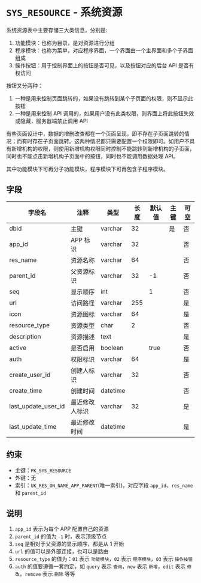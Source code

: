 # `SYS_RESOURCE` - 系统资源

系统资源表中主要存储三大类信息，分别是:

1. 功能模块：也称为目录，是对资源进行分组
2. 程序模块：也称为菜单，对应程序界面，一个界面由一个主界面和多个子界面组成
3. 操作按钮：用于控制界面上的按钮是否可见，以及按钮对应的后台 API 是否有权访问

按钮又分两种：

1. 一种是用来控制页面跳转的，如果没有跳转到某个子页面的权限，则不显示此按钮
2. 一种是用来控制 API 调用的，如果用户没有此类权限，则界面上将此按钮失效或隐藏，服务器端禁止调用 API

有些页面设计中，数据的增删改查都在一个页面呈现，即不存在子页面跳转的情况；而有时存在子页面跳转。这两种情况都只需要配置一个权限即可。如用户不具有新增机构的权限，则使用新增机构权限同时控制不能跳转到新增机构的子页面，同时也不能点击新增机构子页面中的按钮，同时也不能调用数据处理 API。


其中功能模块下可再分子功能模块，程序模块下可再包含子程序模块。

## 字段

| 字段名              | 注释           | 类型     | 长度 | 默认值 | 主键 | 可空 |
| ------------------- | -------------- | -------- | ---- | ------ | ---- | ---- |
| dbid                | 主键           | varchar  | 32   |        | 是   | 否   |
| app_id              | APP 标识       | varchar  | 32   |        |      | 否   |
| res_name            | 资源名称       | varchar  | 64   |        |      | 否   |
| parent_id           | 父资源标识     | varchar  | 32   | -1     |      | 否   |
| seq                 | 显示顺序       | int      |      | 1      |      | 否   |
| url                 | 访问路径       | varchar  | 255  |        |      | 是   |
| icon                | 资源图标       | varchar  | 64   |        |      | 是   |
| resource_type       | 资源类型       | char     | 2    |        |      | 否   |
| description         | 资源描述       | text     |      |        |      | 是   |
| active              | 是否启用       | boolean  |      | true   |      | 否   |
| auth                | 权限标识       | varchar  | 64   |        |      | 是   |
| create_user_id      | 创建人标识     | varchar  | 32   |        |      | 否   |
| create_time         | 创建时间       | datetime |      |        |      | 否   |
| last_update_user_id | 最近修改人标识 | varchar  | 32   |        |      | 是   |
| last_update_time    | 最近修改时间   | datetime |      |        |      | 是   |

## 约束

* 主键：`PK_SYS_RESOURCE`
* 外键：无
* 索引：`UK_RES_ON_NAME_APP_PARENT`(唯一索引)，对应字段 `app_id`、`res_name` 和 `parent_id`

## 说明

1. `app_id` 表示为每个 APP 配置自己的资源
2. `parent_id` 的值为 `-1` 时，表示顶级节点
3. `seq` 是相对于父资源的显示顺序，都是从 1 开始
4. `url` 的值可以是外部连接，也可以是路由
5. `resource_type` 的值为：`01` 表示 `功能模块`，`02` 表示 `程序模块`，`03` 表示 `操作按钮`
6. `auth` 的值要遵循一套约定，如  `query` 表示 `查询`，`new` 表示 `新增`，`edit` 表示 `修改`，`remove` 表示 `删除` 等等

